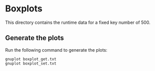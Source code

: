 # Boxplots #

This directory contains the runtime data for a fixed key number of 500.

## Generate the plots

Run the following command to generate the plots:

    gnuplot boxplot_get.txt 
    gnuplot boxplot_set.txt
